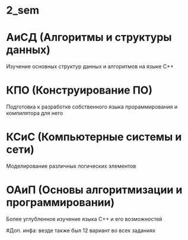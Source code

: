# 2_sem

# АиСД (Алгоритмы и структуры данных)
Изучение основных структур данных и алгоритмов на языке C++

# КПО (Конструирование ПО)
Подготовка к разработке собственного языка прораммирования и компилятора для него

# КСиС (Компьютерные системы и сети)
Моделирование различных логических элементов

# ОАиП (Основы алгоритмизации и программировании)
Более углубленное изучение языка C++ и его возможностей

#Доп. инфа: везде также был 12 вариант во всех заданиях
